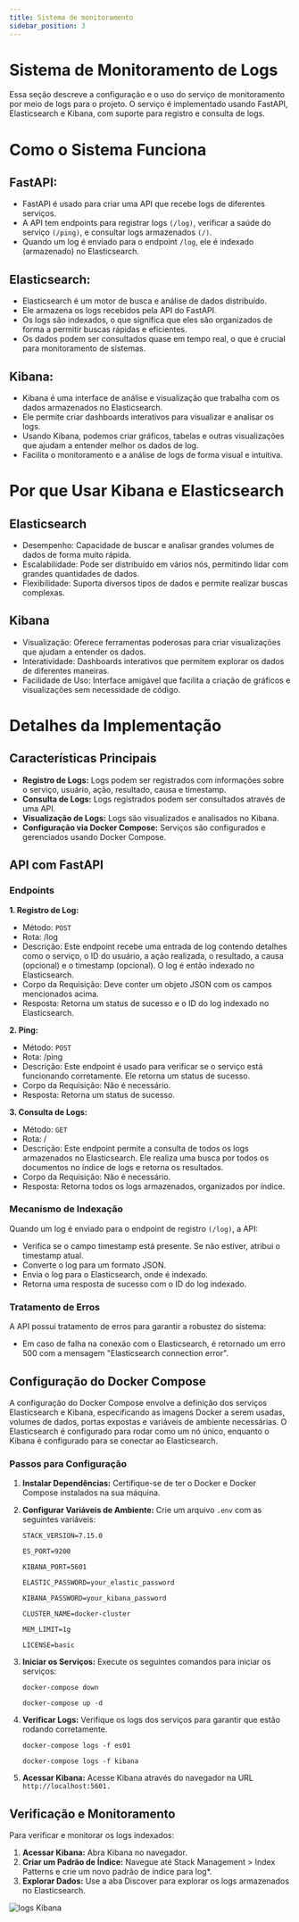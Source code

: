 ```yaml
---
title: Sistema de monitoramento
sidebar_position: 3
---
```

# Sistema de Monitoramento de Logs

Essa seção descreve a configuração e o uso do serviço de monitoramento por meio de logs para o projeto. O serviço é implementado usando FastAPI, Elasticsearch e Kibana, com suporte para registro e consulta de logs.

# Como o Sistema Funciona

## FastAPI:

- FastAPI é usado para criar uma API que recebe logs de diferentes serviços.
- A API tem endpoints para registrar logs ``(/log)``, verificar a saúde do serviço ``(/ping)``, e consultar logs armazenados ``(/)``.
- Quando um log é enviado para o endpoint ``/log``, ele é indexado (armazenado) no Elasticsearch.

## Elasticsearch:

- Elasticsearch é um motor de busca e análise de dados distribuído.
- Ele armazena os logs recebidos pela API do FastAPI.
- Os logs são indexados, o que significa que eles são organizados de forma a permitir buscas rápidas e eficientes.
- Os dados podem ser consultados quase em tempo real, o que é crucial para monitoramento de sistemas.

## Kibana:

- Kibana é uma interface de análise e visualização que trabalha com os dados armazenados no Elasticsearch.
- Ele permite criar dashboards interativos para visualizar e analisar os logs.
- Usando Kibana, podemos criar gráficos, tabelas e outras visualizações que ajudam a entender melhor os dados de log.
- Facilita o monitoramento e a análise de logs de forma visual e intuitiva.

# Por que Usar Kibana e Elasticsearch

## Elasticsearch

- Desempenho: Capacidade de buscar e analisar grandes volumes de dados de forma muito rápida.
- Escalabilidade: Pode ser distribuído em vários nós, permitindo lidar com grandes quantidades de dados.
- Flexibilidade: Suporta diversos tipos de dados e permite realizar buscas complexas.

## Kibana

- Visualização: Oferece ferramentas poderosas para criar visualizações que ajudam a entender os dados.
- Interatividade: Dashboards interativos que permitem explorar os dados de diferentes maneiras.
- Facilidade de Uso: Interface amigável que facilita a criação de gráficos e visualizações sem necessidade de código.

# Detalhes da Implementação

## Características Principais

- **Registro de Logs:** Logs podem ser registrados com informações sobre o serviço, usuário, ação, resultado, causa e timestamp.
- **Consulta de Logs:** Logs registrados podem ser consultados através de uma API.
- **Visualização de Logs:** Logs são visualizados e analisados no Kibana.
- **Configuração via Docker Compose:** Serviços são configurados e gerenciados usando Docker Compose.

## API com FastAPI

### Endpoints

**1. Registro de Log:**

- Método: ``POST``
- Rota: /log
- Descrição: Este endpoint recebe uma entrada de log contendo detalhes como o serviço, o ID do usuário, a ação realizada, o resultado, a causa (opcional) e o timestamp (opcional). O log é então indexado no Elasticsearch.
- Corpo da Requisição: Deve conter um objeto JSON com os campos mencionados acima.
- Resposta: Retorna um status de sucesso e o ID do log indexado no Elasticsearch.

**2. Ping:**

- Método: ``POST``
- Rota: /ping
- Descrição: Este endpoint é usado para verificar se o serviço está funcionando corretamente. Ele retorna um status de sucesso.
- Corpo da Requisição: Não é necessário.
- Resposta: Retorna um status de sucesso.

**3. Consulta de Logs:**

- Método: ``GET``
- Rota: /
- Descrição: Este endpoint permite a consulta de todos os logs armazenados no Elasticsearch. Ele realiza uma busca por todos os documentos no índice de logs e retorna os resultados.
- Corpo da Requisição: Não é necessário.
- Resposta: Retorna todos os logs armazenados, organizados por índice.

### Mecanismo de Indexação

Quando um log é enviado para o endpoint de registro ``(/log)``, a API:

- Verifica se o campo timestamp está presente. Se não estiver, atribui o timestamp atual.
- Converte o log para um formato JSON.
- Envia o log para o Elasticsearch, onde é indexado.
- Retorna uma resposta de sucesso com o ID do log indexado.

### Tratamento de Erros
A API possui tratamento de erros para garantir a robustez do sistema:

- Em caso de falha na conexão com o Elasticsearch, é retornado um erro 500 com a mensagem "Elasticsearch connection error".

## Configuração do Docker Compose
A configuração do Docker Compose envolve a definição dos serviços Elasticsearch e Kibana, especificando as imagens Docker a serem usadas, volumes de dados, portas expostas e variáveis de ambiente necessárias. O Elasticsearch é configurado para rodar como um nó único, enquanto o Kibana é configurado para se conectar ao Elasticsearch.

### Passos para Configuração

1. **Instalar Dependências:** Certifique-se de ter o Docker e Docker Compose instalados na sua máquina.

2. **Configurar Variáveis de Ambiente:** Crie um arquivo ``.env`` com as seguintes variáveis:

    ``STACK_VERSION=7.15.0``

    ``ES_PORT=9200``

    ``KIBANA_PORT=5601``

    ``ELASTIC_PASSWORD=your_elastic_password``

    ``KIBANA_PASSWORD=your_kibana_password``

    ``CLUSTER_NAME=docker-cluster``

    ``MEM_LIMIT=1g``

    ``LICENSE=basic``

3. **Iniciar os Serviços:** Execute os seguintes comandos para iniciar os serviços:

    ``docker-compose down``

    ``docker-compose up -d``

4. **Verificar Logs:** Verifique os logs dos serviços para garantir que estão rodando corretamente.


    ``docker-compose logs -f es01``

    ``docker-compose logs -f kibana``

5. **Acessar Kibana:** Acesse Kibana através do navegador na URL ``http://localhost:5601.``

## Verificação e Monitoramento
Para verificar e monitorar os logs indexados:

1. **Acessar Kibana:** Abra Kibana no navegador.
2. **Criar um Padrão de Índice:** Navegue até Stack Management > Index Patterns e crie um novo padrão de índice para log*.
3. **Explorar Dados:** Use a aba Discover para explorar os logs armazenados no Elasticsearch.

![logs Kibana](/static/img/sprint-4/Kibana.png)